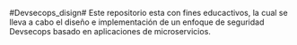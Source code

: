 #Devsecops_disign#
Este repositorio esta con fines educactivos, la cual se lleva a cabo el diseño e implementación de un enfoque de seguridad Devsecops basado en aplicaciones de microservicios.
